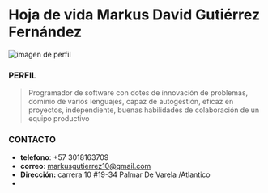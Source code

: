 # Hoja de vida Markus David Gutiérrez Fernández
![imagen de perfil](https://encrypted-tbn3.gstatic.com/images?q=tbn:ANd9GcQ-fPuOSBOu-nAezEpNP7Oh8a-BfeEKj_6EkT81JzmZ8hWv2BYj "perfil")
### **PERFIL**
> Programador de software con dotes de innovación de problemas, dominio de varios lenguajes, capaz de autogestión, eficaz en proyectos, independiente, buenas habilidades de colaboración de un equipo productivo 


### **CONTACTO**
- **telefono**: +57 3018163709
- **correo**: markusgutierrez10@gmail.com
- **Dirección:** carrera 10 #19-34 Palmar De Varela /Atlantico
- 
